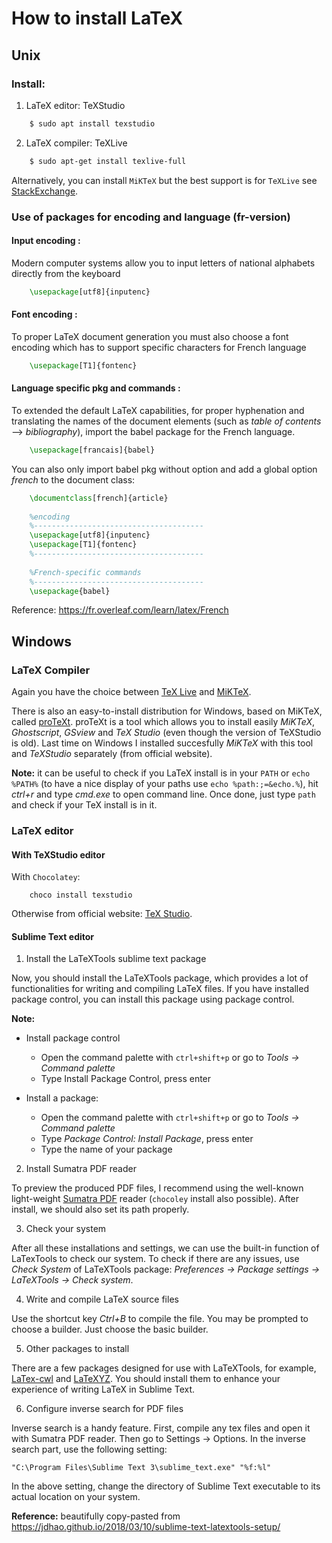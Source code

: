 How to install LaTeX 
====================

## Unix

### Install:

1. LaTeX editor: TeXStudio 

```sh
    $ sudo apt install texstudio
```

2. LaTeX compiler: TeXLive 

```sh
    $ sudo apt-get install texlive-full
```

Alternatively, you can install `MiKTeX` but the best support is for `TeXLive` see [StackExchange](https://tex.stackexchange.com/questions/164262/installation-of-texstudio-and-miktex-in-ubuntu-12-04-lte).

### Use of packages for encoding and language (fr-version)

#### Input encoding : 
Modern computer systems allow you to input letters of national alphabets directly from the keyboard

```latex
    \usepackage[utf8]{inputenc} 
```

#### Font encoding :
To proper LaTeX document generation you must also choose a font encoding which has to support specific characters for French language

```latex
    \usepackage[T1]{fontenc}
```

#### Language specific pkg and commands :
To extended the default LaTeX capabilities, for proper hyphenation and translating the names of the document elements (such as *table of contents* --> *bibliography*), import the babel package for the French language.

```latex
    \usepackage[francais]{babel}
```

You can also only import babel pkg without option and add a global option *french* to the document class: 

```latex
    \documentclass[french]{article}
     
    %encoding
    %--------------------------------------
    \usepackage[utf8]{inputenc}
    \usepackage[T1]{fontenc}
    %--------------------------------------
     
    %French-specific commands
    %--------------------------------------
    \usepackage{babel}
```

Reference: https://fr.overleaf.com/learn/latex/French



## Windows

### LaTeX Compiler

Again you have the choice between [TeX Live](https://www.tug.org/texlive/) and [MiKTeX](https://miktex.org/).

There is also an easy-to-install distribution for Windows, based on MiKTeX, called [proTeXt](http://www.tug.org/protext/). 
proTeXt is a tool which allows you to install easily *MiKTeX*, *Ghostscript*, *GSview* and *TeX Studio* (even though the version of TeXStudio is old). 
Last time on Windows I installed succesfully *MiKTeX* with this tool and *TeXStudio* separately (from official website).

**Note:** it can be useful to check if you LaTeX install is in your `PATH` or `echo %PATH%` (to have a nice display of your paths use `echo %path:;=&echo.%`), hit *ctrl+r* and type *cmd.exe* to open command line. Once done, just type `path` and check if your TeX install is in it. 

### LaTeX editor

#### With TeXStudio editor

With `Chocolatey`: 

```console
    choco install texstudio
```

Otherwise from official website: [TeX Studio](https://www.texstudio.org/).

#### Sublime Text editor

1. Install the LaTeXTools sublime text package

Now, you should install the LaTeXTools package, which provides a lot of functionalities for writing and compiling LaTeX files. If you have installed package control, you can install this package using package control.

**Note:** 

* Install package control
    * Open the command palette with `ctrl+shift+p` or go to *Tools -> Command palette*
    * Type Install Package Control, press enter

* Install a package:
    * Open the command palette with `ctrl+shift+p` or go to *Tools -> Command palette*
    * Type *Package Control: Install Package*, press enter
    * Type the name of your package

2. Install Sumatra PDF reader

To preview the produced PDF files, I recommend using the well-known light-weight [Sumatra PDF](https://www.sumatrapdfreader.org/free-pdf-reader.html) reader (`chocoley` install also possible). After install, we should also set its path properly.

3. Check your system

After all these installations and settings, we can use the built-in function of LaTexTools to check our system. 
To check if there are any issues, use *Check System* of LaTeXTools package: *Preferences -> Package settings -> LaTeXTools -> Check system*.

4. Write and compile LaTeX source files

Use the shortcut key *Ctrl+B* to compile the file. You may be prompted to choose a builder. Just choose the basic builder.

5. Other packages to install

There are a few packages designed for use with LaTeXTools, for example, [LaTex-cwl](https://github.com/LaTeXing/LaTeX-cwl) and [LaTeXYZ](https://github.com/randy3k/LaTeXYZ). You should install them to enhance your experience of writing LaTeX in Sublime Text.

6. Configure inverse search for PDF files

Inverse search is a handy feature. First, compile any tex files and open it with Sumatra PDF reader. Then go to Settings -> Options. In the inverse search part, use the following setting:

    "C:\Program Files\Sublime Text 3\sublime_text.exe" "%f:%l"

In the above setting, change the directory of Sublime Text executable to its actual location on your system.

**Reference:** beautifully copy-pasted from https://jdhao.github.io/2018/03/10/sublime-text-latextools-setup/